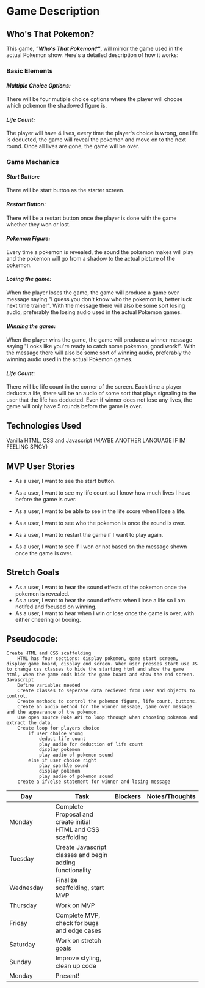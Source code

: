 # Game Description
## Who's That Pokemon?

This game, _**"Who's That Pokemon?"**_, will mirror the game used in the actual Pokemon show. Here's a detailed description of how it works:

### **Basic Elements**

#### *Multiple Choice Options:*

There will be four mutiple choice options where the player will choose which pokemon the shadowed figure is. 

#### *Life Count:*

The player will have 4 lives, every time the player's choice is wrong, one life is deducted, the game will reveal the pokemon and move on to the next round. Once all lives are gone, the game will be over.

### **Game Mechanics**

#### *Start Button:*

There will be start button as the starter screen.

#### *Restart Button:*

There will be a restart button once the player is done with the game whether they won or lost.

#### *Pokemon Figure:*

Every time a pokemon is revealed, the sound the pokemon makes will play and the pokemon will go from a shadow to the actual picture of the pokemon.

#### *Losing the game:*

When the player loses the game, the game will produce a game over message saying "I guess you don't know who the pokemon is, better luck next time trainer". With the message there will also be some sort losing audio, preferably the losing audio used in the actual Pokemon games.

#### *Winning the game:*

When the player wins the game, the game will produce a winner message saying "Looks like you're ready to catch some pokemon, good work!". With the message there will also be some sort of winning audio, preferably the winning audio used in the actual Pokemon games.

#### *Life Count:*

There will be life count in the corner of the screen. Each time a player deducts a life, there will be an audio of some sort that plays signaling to the user that the life has deducted. Even if winner does not lose any lives, the game will only have 5 rounds before the game is over.

## **Technologies Used**

Vanilla HTML, CSS and Javascript (MAYBE ANOTHER LANGUAGE IF IM FEELING SPICY)

## MVP User Stories

* As a user, I want to see the start button.

* As a user, I want to see my life count so I know how much lives I have before the game is over.

* As a user, I want to be able to see in the life score when I lose a life.

* As a user, I want to see who the pokemon is once the round is over.

* As a user, I want to restart the game if I want to play again.

* As a user, I want to see if I won or not based on the message shown once the game is over.

## Stretch Goals

* As a user, I want to hear the sound effects of the pokemon once the pokemon is revealed.
* As a user, I want to hear the sound effects when I lose a life so I am notifed and focused on winning.
* As a user, I want to hear when I win or lose once the game is over, with either cheering or booing.

## Pseudocode:
```
Create HTML and CSS scaffolding
    HTML has four sections: display pokemon, game start screen, display game board, display end screen. When user presses start use JS to change css classes to hide the starting html and show the game html, when the game ends hide the game board and show the end screen.
Javascript
    Define variables needed
    Create classes to seperate data recieved from user and objects to control.
    Create methods to control the pokemon figure, life count, buttons.
    Create an audio method for the winner message, game over message and the appearance of the pokemon.
    Use open source Poke API to loop through when choosing pokemon and extract the data.
    Create loop for players choice
        if user choice wrong
            deduct life count
            play audio for deduction of life count
            display pokemon 
            play audio of pokemon sound
        else if user choice right
            play sparkle sound
            display pokemon 
            play audio of pokemon sound
    create a if/else statement for winner and losing message
```
| Day       |   | Task                                                      | Blockers | Notes/Thoughts |
|-----------|---|-----------------------------------------------------------|----------|----------------|
| Monday  |   | Complete Proposal and create initial HTML and CSS         scaffolding                   |          |                |
| Tuesday  |   | Create Javascript classes and begin adding functionality  |          |                |
| Wednesday  |   | Finalize scaffolding, start MVP |          |                |
| Thursday   |   | Work on MVP                                               |          |                |
| Friday |   | Complete MVP, check for bugs and edge cases               |          |                |
| Saturday |   | Work on stretch goals                                     |          |                |
| Sunday  |   | Improve styling, clean up code                            |          |                |
| Monday    |   | Present!                                                  |          |                |           